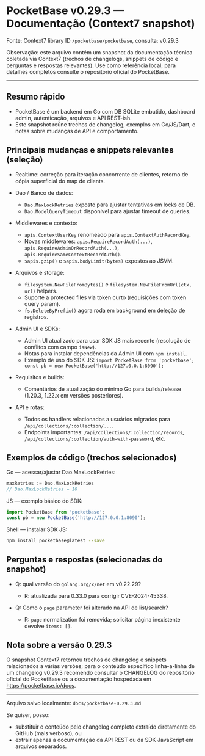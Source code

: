 # PocketBase v0.29.3 — Documentação (Context7 snapshot)

Fonte: Context7 library ID `/pocketbase/pocketbase`, consulta: v0.29.3

Observação: este arquivo contém um snapshot da documentação técnica coletada via Context7 (trechos de changelogs, snippets de código e perguntas e respostas relevantes). Use como referência local; para detalhes completos consulte o repositório oficial do PocketBase.

---

## Resumo rápido

- PocketBase é um backend em Go com DB SQLite embutido, dashboard admin, autenticação, arquivos e API REST-ish.
- Este snapshot reúne trechos de changelog, exemplos em Go/JS/Dart, e notas sobre mudanças de API e comportamento.

## Principais mudanças e snippets relevantes (seleção)

- Realtime: correção para iteração concorrente de clientes, retorno de cópia superficial do map de clients.

- Dao / Banco de dados:
  - `Dao.MaxLockRetries` exposto para ajustar tentativas em locks de DB.
  - `Dao.ModelQueryTimeout` disponível para ajustar timeout de queries.

- Middlewares e contexto:
  - `apis.ContextUserKey` renomeado para `apis.ContextAuthRecordKey`.
  - Novas middlewares: `apis.RequireRecordAuth(...)`, `apis.RequireAdminOrRecordAuth(...)`, `apis.RequireSameContextRecordAuth()`.
  - `$apis.gzip()` e `$apis.bodyLimit(bytes)` expostos ao JSVM.

- Arquivos e storage:
  - `filesystem.NewFileFromBytes()` e `filesystem.NewFileFromUrl(ctx, url)` helpers.
  - Suporte a protected files via token curto (requisições com token query param).
  - `fs.DeleteByPrefix()` agora roda em background em deleção de registros.

- Admin UI e SDKs:
  - Admin UI atualizado para usar SDK JS mais recente (resolução de conflitos com campo `isNew`).
  - Notas para instalar dependências da Admin UI com `npm install`.
  - Exemplo de uso do SDK JS: `import PocketBase from 'pocketbase'; const pb = new PocketBase('http://127.0.0.1:8090');`

- Requisitos e builds:
  - Comentários de atualização do mínimo Go para builds/release (1.20.3, 1.22.x em versões posteriores).

- API e rotas:
  - Todos os handlers relacionados a usuários migrados para `/api/collections/:collection/...`.
  - Endpoints importantes: `/api/collections/:collection/records`, `/api/collections/:collection/auth-with-password`, etc.

## Exemplos de código (trechos selecionados)

Go — acessar/ajustar Dao.MaxLockRetries:

```go
maxRetries := Dao.MaxLockRetries
// Dao.MaxLockRetries = 10
```

JS — exemplo básico do SDK:

```js
import PocketBase from 'pocketbase';
const pb = new PocketBase('http://127.0.0.1:8090');
```

Shell — instalar SDK JS:

```sh
npm install pocketbase@latest --save
```

## Perguntas e respostas (selecionadas do snapshot)

- Q: qual versão do `golang.org/x/net` em v0.22.29?
  - R: atualizada para 0.33.0 para corrigir CVE-2024-45338.

- Q: Como o `page` parameter foi alterado na API de list/search?
  - R: `page` normalization foi removida; solicitar página inexistente devolve `items: []`.

## Nota sobre a versão 0.29.3

O snapshot Context7 retornou trechos de changelog e snippets relacionados a várias versões; para o conteúdo específico linha-a-linha de um changelog v0.29.3 recomendo consultar o CHANGELOG do repositório oficial do PocketBase ou a documentação hospedada em https://pocketbase.io/docs.

---

Arquivo salvo localmente: `docs/pocketbase-0.29.3.md`

Se quiser, posso:
- substituir o conteúdo pelo changelog completo extraído diretamente do GitHub (mais verboso), ou
- extrair apenas a documentação da API REST ou da SDK JavaScript em arquivos separados.
